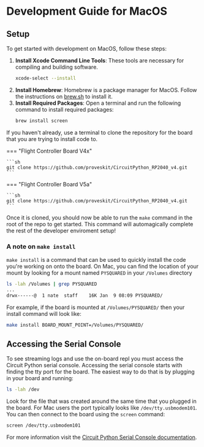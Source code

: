 # Development Guide for MacOS

## Setup

To get started with development on MacOS, follow these steps:

1. **Install Xcode Command Line Tools**: These tools are necessary for compiling and building software.
    ```sh
    xcode-select --install
    ```
1. **Install Homebrew**: Homebrew is a package manager for MacOS. Follow the instructions on [brew.sh](https://brew.sh/) to install it.
1. **Install Required Packages**: Open a terminal and run the following command to install required packages:
    ```sh
    brew install screen
    ```

If you haven't already, use a terminal to clone the repository for the board that you are trying to install code to.

=== "Flight Controller Board V4x"

    ```sh
    git clone https://github.com/proveskit/CircuitPython_RP2040_v4.git
    ```

=== "Flight Controller Board V5a"

    ```sh
    git clone https://github.com/proveskit/CircuitPython_RP2040_v4.git
    ```

Once it is cloned, you should now be able to run the `make` command in the root of the repo to get started. This command will automagically complete the rest of the developer enviroment setup!

### A note on `make install`
`make install` is a command that can be used to quickly install the code you're working on onto the board. On Mac, you can find the location of your mount by looking for a mount named `PYSQUARED` in your `/Volumes` directory
```sh
ls -lah /Volumes | grep PYSQUARED
...
drwx------@  1 nate  staff    16K Jan  9 08:09 PYSQUARED/
```

For example, if the board is mounted at `/Volumes/PYSQUARED/` then your install command will look like:
```sh
make install BOARD_MOUNT_POINT=/Volumes/PYSQUARED/
```

## Accessing the Serial Console
To see streaming logs and use the on-board repl you must access the Circuit Python serial console. Accessing the serial console starts with finding the tty port for the board. The easiest way to do that is by plugging in your board and running:
```sh
ls -lah /dev
```
Look for the file that was created around the same time that you plugged in the board. For Mac users the port typically looks like `/dev/tty.usbmodem101`. You can then connect to the board using the `screen` command:
```sh
screen /dev/tty.usbmodem101
```

For more information visit the [Circuit Python Serial Console documentation](https://learn.adafruit.com/welcome-to-circuitpython/advanced-serial-console-on-mac-and-linux).
